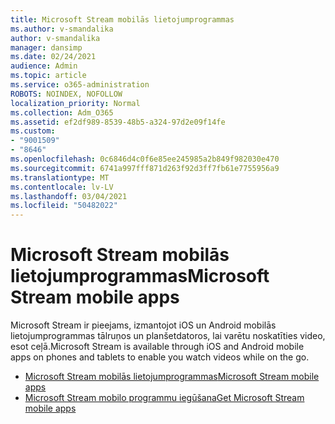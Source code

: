 ```yaml
---
title: Microsoft Stream mobilās lietojumprogrammas
ms.author: v-smandalika
author: v-smandalika
manager: dansimp
ms.date: 02/24/2021
audience: Admin
ms.topic: article
ms.service: o365-administration
ROBOTS: NOINDEX, NOFOLLOW
localization_priority: Normal
ms.collection: Adm_O365
ms.assetid: ef2df989-8539-48b5-a324-97d2e09f14fe
ms.custom:
- "9001509"
- "8646"
ms.openlocfilehash: 0c6846d4c0f6e85ee245985a2b849f982030e470
ms.sourcegitcommit: 6741a997fff871d263f92d3ff7fb61e7755956a9
ms.translationtype: MT
ms.contentlocale: lv-LV
ms.lasthandoff: 03/04/2021
ms.locfileid: "50482022"
---
```

# <a name="microsoft-stream-mobile-apps"></a><span data-ttu-id="c7703-102">Microsoft Stream mobilās lietojumprogrammas</span><span class="sxs-lookup"><span data-stu-id="c7703-102">Microsoft Stream mobile apps</span></span>

<span data-ttu-id="c7703-103">Microsoft Stream ir pieejams, izmantojot iOS un Android mobilās lietojumprogrammas tālruņos un planšetdatoros, lai varētu noskatīties video, esot ceļā.</span><span class="sxs-lookup"><span data-stu-id="c7703-103">Microsoft Stream is available through iOS and Android mobile apps on phones and tablets to enable you watch videos while on the go.</span></span>

- [<span data-ttu-id="c7703-104">Microsoft Stream mobilās lietojumprogrammas</span><span class="sxs-lookup"><span data-stu-id="c7703-104">Microsoft Stream mobile apps</span></span>](https://docs.microsoft.com/stream/mobile-apps-overview)
- [<span data-ttu-id="c7703-105">Microsoft Stream mobilo programmu iegūšana</span><span class="sxs-lookup"><span data-stu-id="c7703-105">Get Microsoft Stream mobile apps</span></span>](https://docs.microsoft.com/stream/mobile-get-apps)
